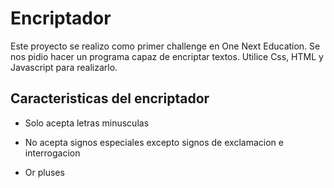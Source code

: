 <h1>Encriptador</h1>
Este proyecto se realizo como primer challenge en One Next Education.
Se nos pidio hacer un programa capaz de encriptar textos.
Utilice Css, HTML y Javascript para realizarlo.
<h2>Caracteristicas del encriptador</h2>

* Solo acepta letras minusculas
- No acepta signos especiales excepto signos de exclamacion e interrogacion
+ Or pluses
